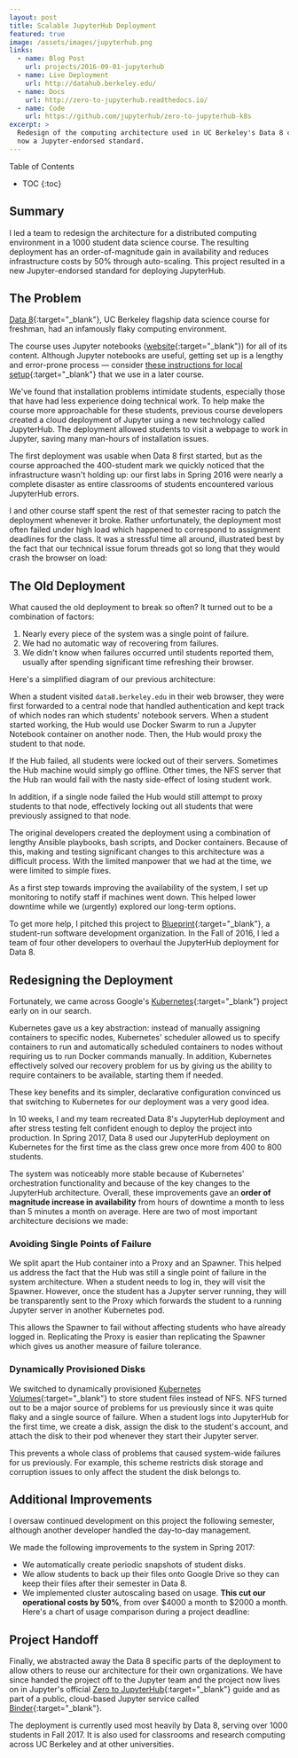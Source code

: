 ```yaml
---
layout: post
title: Scalable JupyterHub Deployment
featured: true
image: /assets/images/jupyterhub.png
links:
  - name: Blog Post
    url: projects/2016-09-01-jupyterhub
  - name: Live Deployment
    url: http://datahub.berkeley.edu/
  - name: Docs
    url: http://zero-to-jupyterhub.readthedocs.io/
  - name: Code
    url: https://github.com/jupyterhub/zero-to-jupyterhub-k8s
excerpt: >
  Redesign of the computing architecture used in UC Berkeley's Data 8 course;
  now a Jupyter-endorsed standard.
---
```


<section class="post__toc">
  <p class="toc__title">Table of Contents</p>

<!-- prettier-ignore -->
- TOC
{:toc}

</section>

## Summary

I led a team to redesign the architecture for a distributed computing
environment in a 1000 student data science course. The resulting deployment has
an order-of-magnitude gain in availability and reduces infrastructure costs by
50% through auto-scaling. This project resulted in a new Jupyter-endorsed
standard for deploying JupyterHub.

## The Problem

[Data 8][]{:target="\_blank"}, UC Berkeley flagship data science course for
freshman, had an infamously flaky computing environment.

The course uses Jupyter notebooks ([website][jupyter]{:target="\_blank"}) for
all of its content. Although Jupyter notebooks are useful, getting set up is a
lengthy and error-prone process — consider [these instructions for local
setup][ds100-setup]{:target="\_blank"} that we use in a later course.

We've found that installation problems intimidate students, especially those
that have had less experience doing technical work. To help make the course
more approachable for these students, previous course developers created a
cloud deployment of Jupyter using a new technology called JupyterHub. The
deployment allowed students to visit a webpage to work in Jupyter, saving many
man-hours of installation issues.

The first deployment was usable when Data 8 first started, but as the course
approached the 400-student mark we quickly noticed that the infrastructure
wasn't holding up: our first labs in Spring 2016 were nearly a complete
disaster as entire classrooms of students encountered various JupyterHub
errors.

I and other course staff spent the rest of that semester racing to patch the
deployment whenever it broke. Rather unfortunately, the deployment most often
failed under high load which happened to correspond to assignment deadlines for
the class. It was a stressful time all around, illustrated best by the fact
that our technical issue forum threads got so long that they would crash the
browser on load:

<div class="post__img">
  <amp-img
    src="{{ site.imageurl }}/503.png"
    class="post__img"
    width="651"
    height="464"
    layout="responsive" />
</div>

## The Old Deployment

What caused the old deployment to break so often? It turned out to be a
combination of factors:

1. Nearly every piece of the system was a single point of failure.
2. We had no automatic way of recovering from failures.
3. We didn't know when failures occurred until students reported them, usually
   after spending significant time refreshing their browser.

Here's a simplified diagram of our previous architecture:

<div class="post__img">
  <amp-img
    src="{{ site.imageurl }}/old_arch.png"
    class="post__img"
    width="512"
    height="437"
    layout="responsive" />
</div>

When a student visited `data8.berkeley.edu` in their web browser, they were
first forwarded to a central node that handled authentication and kept track of
which nodes ran which students' notebook servers. When a student started
working, the Hub would use Docker Swarm to run a Jupyter Notebook container on
another node. Then, the Hub would proxy the student to that node.

If the Hub failed, all students were locked out of their servers. Sometimes the
Hub machine would simply go offline. Other times, the NFS server that the Hub
ran would fail with the nasty side-effect of losing student work.

In addition, if a single node failed the Hub would still attempt to proxy
students to that node, effectively locking out all students that were
previously assigned to that node.

The original developers created the deployment using a combination of lengthy
Ansible playbooks, bash scripts, and Docker containers. Because of this, making
and testing significant changes to this architecture was a difficult process.
With the limited manpower that we had at the time, we were limited to simple
fixes.

As a first step towards improving the availability of the system, I set up
monitoring to notify staff if machines went down. This helped lower downtime
while we (urgently) explored our long-term options.

To get more help, I pitched this project to [Blueprint][]{:target="\_blank"}, a
student-run software development organization. In the Fall of 2016, I led a
team of four other developers to overhaul the JupyterHub deployment for Data 8.

## Redesigning the Deployment

Fortunately, we came across Google's [Kubernetes][k8s]{:target="\_blank"}
project early on in our search.

Kubernetes gave us a key abstraction: instead of manually assigning containers
to specific nodes, Kubernetes' scheduler allowed us to specify containers to
run and automatically scheduled containers to nodes without requiring us to run
Docker commands manually. In addition, Kubernetes effectively solved our
recovery problem for us by giving us the ability to require containers to be
available, starting them if needed.

These key benefits and its simpler, declarative configuration convinced us that
switching to Kubernetes for our deployment was a very good idea.

In 10 weeks, I and my team recreated Data 8's JupyterHub deployment and after
stress testing felt confident enough to deploy the project into production.
In Spring 2017, Data 8 used our JupyterHub deployment on Kubernetes for the
first time as the class grew once more from 400 to 800 students.

The system was noticeably more stable because of Kubernetes' orchestration
functionality and because of the key changes to the JupyterHub architecture.
Overall, these improvements gave an **order of magnitude increase in
availability** from hours of downtime a month to less than 5 minutes a month on
average. Here are two of most important architecture decisions we made:

### Avoiding Single Points of Failure

We split apart the Hub container into a Proxy and an Spawner. This helped us
address the fact that the Hub was still a single point of failure in the system
architecture. When a student needs to log in, they will visit the Spawner.
However, once the student has a Jupyter server running, they will be
transparently sent to the Proxy which forwards the student to a running Jupyter
server in another Kubernetes pod.

This allows the Spawner to fail without affecting students who have already
logged in. Replicating the Proxy is easier than replicating the Spawner which
gives us another measure of failure tolerance.

### Dynamically Provisioned Disks

We switched to dynamically provisioned [Kubernetes
Volumes][k8s-vols]{:target="\_blank"} to store student files instead of NFS. NFS
turned out to be a major source of problems for us previously since it was
quite flaky and a single source of failure. When a student logs into JupyterHub
for the first time, we create a disk, assign the disk to the student's account,
and attach the disk to their pod whenever they start their Jupyter server.

This prevents a whole class of problems that caused system-wide failures for us
previously. For example, this scheme restricts disk storage and corruption
issues to only affect the student the disk belongs to.

## Additional Improvements

I oversaw continued development on this project the following semester,
although another developer handled the day-to-day management.

We made the following improvements to the system in Spring 2017:

- We automatically create periodic snapshots of student disks.
- We allow students to back up their files onto Google Drive so they can keep
  their files after their semester in Data 8.
- We implemented cluster autoscaling based on usage. **This cut our operational
  costs by 50%**, from over $4000 a month to $2000 a month. Here's a chart of
  usage comparison during a project deadline:

<div class="post__img">
  <amp-img
    src="{{ site.imageurl }}/autoscaling.png"
    class="post__img"
    width="781"
    height="349"
    layout="responsive" />
</div>

## Project Handoff

Finally, we abstracted away the Data 8 specific parts of the deployment to
allow others to reuse our architecture for their own organizations. We have
since handed the project off to the Jupyter team and the project now lives on
in Jupyter's official [Zero to JupyterHub][zero-k8s]{:target="\_blank"} guide
and as part of a public, cloud-based Jupyter service called
[Binder][binder]{:target="\_blank"}.

The deployment is currently used most heavily by Data 8, serving over 1000
students in Fall 2017. It is also used for classrooms and research computing
across UC Berkeley and at other universities.

[data 8]: https://data.berkeley.edu/education/foundations
[jupyter]: http://jupyter.org/
[ds100-setup]: http://www.ds100.org/fa17/setup
[blueprint]: https://www.calblueprint.org/
[k8s]: https://kubernetes.io/
[k8s-vols]: https://kubernetes.io/docs/concepts/storage/volumes/
[zero-k8s]: https://zero-to-jupyterhub.readthedocs.io/en/latest/
[binder]: https://mybinder.org/
